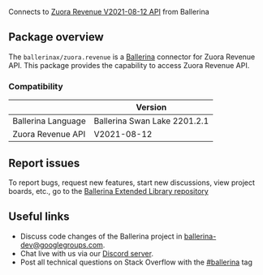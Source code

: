 Connects to [Zuora Revenue V2021-08-12 API](https://www.zuora.com/developer/revpro-api/#section/Introduction) from Ballerina

## Package overview
The `ballerinax/zuora.revenue` is a [Ballerina](https://ballerina.io/) connector for Zuora Revenue API.
This package provides the capability to access Zuora Revenue API.

### Compatibility
|                               | Version                         |
|-------------------------------|---------------------------------|
| Ballerina Language            | Ballerina Swan Lake 2201.2.1      | 
| Zuora Revenue API             | V2021-08-12                     |

## Report issues
To report bugs, request new features, start new discussions, view project boards, etc., go to the [Ballerina Extended Library repository](https://github.com/ballerina-platform/ballerina-extended-library)

## Useful links
- Discuss code changes of the Ballerina project in [ballerina-dev@googlegroups.com](mailto:ballerina-dev@googlegroups.com).
- Chat live with us via our [Discord server](https://discord.gg/ballerinalang).
- Post all technical questions on Stack Overflow with the [#ballerina](https://stackoverflow.com/questions/tagged/ballerina) tag
